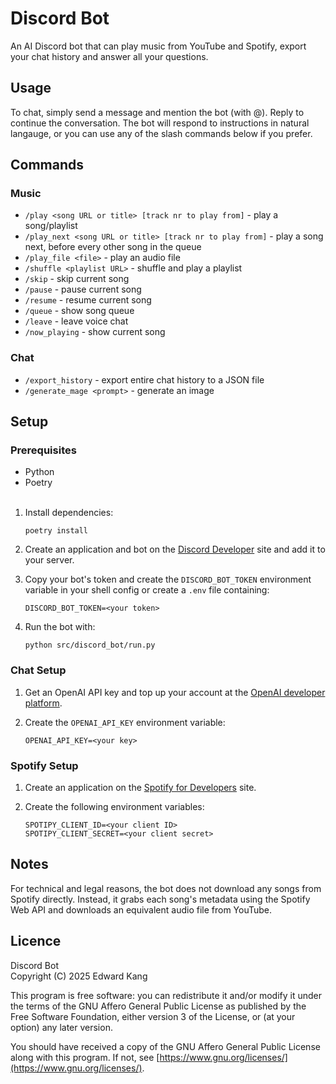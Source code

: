 # Discord Bot

An AI Discord bot that can play music from YouTube and Spotify, export your chat history and answer all your questions.

## Usage

To chat, simply send a message and mention the bot (with @). Reply to continue the conversation. The bot will respond to instructions in natural langauge, or you can use any of the slash commands below if you prefer.

## Commands

### Music

- `/play <song URL or title> [track nr to play from]` - play a song/playlist
- `/play_next <song URL or title> [track nr to play from]` - play a song next,
  before every other song in the queue
- `/play_file <file>` - play an audio file
- `/shuffle <playlist URL>` - shuffle and play a playlist
- `/skip` - skip current song
- `/pause` - pause current song
- `/resume` - resume current song
- `/queue` - show song queue
- `/leave` - leave voice chat
- `/now_playing` - show current song

### Chat

- `/export_history` - export entire chat history to a JSON file
- `/generate_mage <prompt>` - generate an image

## Setup

### Prerequisites

- Python
- Poetry
  <br>
  <br>

1. Install dependencies:

   ```
   poetry install
   ```

2. Create an application and bot on the
   [Discord Developer](https://discord.com/developers) site and add it to your
   server.
3. Copy your bot's token and create the `DISCORD_BOT_TOKEN` environment variable in your shell config or
   create a `.env` file containing:

   ```
   DISCORD_BOT_TOKEN=<your token>
   ```

4. Run the bot with:

   ```
   python src/discord_bot/run.py
   ```

### Chat Setup

1. Get an OpenAI API key and top up your account at the
   [OpenAI developer platform](https://platform.openai.com/).
2. Create the `OPENAI_API_KEY` environment variable:

   ```
   OPENAI_API_KEY=<your key>
   ```

### Spotify Setup

1. Create an application on the
   [Spotify for Developers](https://developer.spotify.com/) site.
2. Create the following environment variables:

   ```
   SPOTIPY_CLIENT_ID=<your client ID>
   SPOTIPY_CLIENT_SECRET=<your client secret>
   ```

## Notes

For technical and legal reasons, the bot does not download any songs from
Spotify directly. Instead, it grabs each song's metadata using the
Spotify Web API and downloads an equivalent audio file from YouTube.

## Licence

Discord Bot  
Copyright (C) 2025 Edward Kang

This program is free software: you can redistribute it and/or modify
it under the terms of the GNU Affero General Public License as
published by the Free Software Foundation, either version 3 of the
License, or (at your option) any later version.

You should have received a copy of the GNU Affero General Public License
along with this program. If not, see
[https://www.gnu.org/licenses/](https://www.gnu.org/licenses/).
